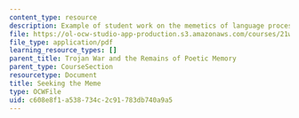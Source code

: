```yaml
---
content_type: resource
description: Example of student work on the memetics of language processing.
file: https://ol-ocw-studio-app-production.s3.amazonaws.com/courses/21w-784-becoming-digital-writing-about-media-change-fall-2009/c608e8f1a538734c2c91783db740a9a5_MIT21W_784F09_Seeking_Mem.pdf
file_type: application/pdf
learning_resource_types: []
parent_title: Trojan War and the Remains of Poetic Memory
parent_type: CourseSection
resourcetype: Document
title: Seeking the Meme
type: OCWFile
uid: c608e8f1-a538-734c-2c91-783db740a9a5
---
```

